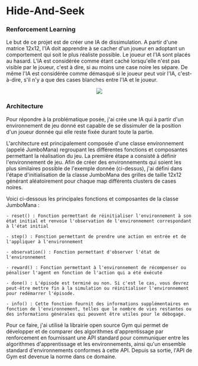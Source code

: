 # Hide-And-Seek
### Renforcement Learning

Le but de ce projet est de créer une IA de dissimulation. A partir d'une matrice 12x12, l'IA doit apprendre à se cacher d'un joueur en adoptant un comportement qui soit le plus réaliste possible. Le joueur et l'IA sont placés au hasard. L'IA est considérée comme étant caché lorsqu'elle n'est pas visible par le joueur, c'est à dire, si au moins une case noire les sépare. De même l'IA est considérée comme démasqué si le joueur peut voir l'IA, c'est-à-dire, s'il n'y a que des cases blanches entre l'IA et le joueur. 

<p align="center">
  <img src="https://github.com/andres2999/Hide-And-Seek/assets/91212621/3d982ce6-c530-4b42-b105-6a6d008ccff2" />
</p>


### Architecture

Pour répondre à la problématique posée, j'ai crée une IA qui à partir d'un environnement de jeu donné est capable de se dissimuler de la position d'un joueur donnée qui elle reste fixée durant toute la partie.


L'architecture est principalement composée d'une classe environnement (appelé JumboMana) regroupant les différentes fonctions et composantes permettant la réalisation du jeu. La première étape a consisté à définir l'environnement de jeu. Afin de créer des environnements qui soient les plus similaires possible de l'exemple donnée (ci-dessus), j'ai défini dans l'étape d'initialisation de la classe JumboMana des grilles de taille 12x12 générant aléatoirement pour chaque map différents clusters de cases noires. 

Voici ci-dessous les principales fonctions et composantes de la classe JumboMana : 

    - reset() : Fonction permettant de réinitialiser l'environnement à son état initial et renvoie l'observation de l'environnement correspondant à l'état initial

    - step() : Fonction permettant de prendre une action en entrée et de l'appliquer à l'environnement

    - observation() : Fonction permettant d'observer l'état de l'environnement

    - reward() : Fonction permettant à l'environnement de récompenser ou pénaliser l'agent en fonction de l'action qui a été éxécuté

    - done() : L'épisode est terminé ou non. Si c'est le cas, vous devrez peut-être mettre fin à la simulation ou réinitialiser l'environnement pour redémarrer l'épisode.

    - info() : Cette fonction fournit des informations supplémentaires en fonction de l'environnement, telles que le nombre de vies restantes ou des informations générales qui peuvent être utiles pour le débogage.

Pour ce faire, j'ai utilisé la librairie open source Gym qui permet de développer et de comparer des algorithmes d'apprentissage par renforcement en fournissant une API standard pour communiquer entre les algorithmes d'apprentissage et les environnements, ainsi qu'un ensemble standard d'environnements conformes à cette API. Depuis sa sortie, l'API de Gym est devenue la norme dans ce domaine.
